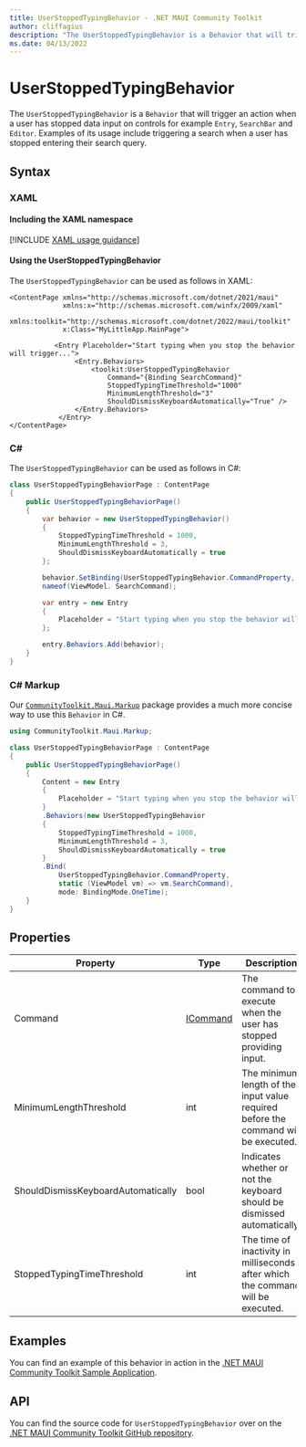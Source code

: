 ```yaml
---
title: UserStoppedTypingBehavior - .NET MAUI Community Toolkit
author: cliffagius
description: "The UserStoppedTypingBehavior is a Behavior that will trigger an action when a user has stopped data input on controls for example Entry, SearchBar and Editor. Examples of its usage include triggering a search when a user has stopped entering their search query."
ms.date: 04/13/2022
---
```


# UserStoppedTypingBehavior

The `UserStoppedTypingBehavior` is a `Behavior` that will trigger an action when a user has stopped data input on controls for example `Entry`, `SearchBar` and `Editor`. Examples of its usage include triggering a search when a user has stopped entering their search query.

## Syntax

### XAML

#### Including the XAML namespace

[!INCLUDE [XAML usage guidance](../includes/xaml-usage.md)]

#### Using the UserStoppedTypingBehavior

The `UserStoppedTypingBehavior` can be used as follows in XAML:

```xaml
<ContentPage xmlns="http://schemas.microsoft.com/dotnet/2021/maui"
             xmlns:x="http://schemas.microsoft.com/winfx/2009/xaml"
             xmlns:toolkit="http://schemas.microsoft.com/dotnet/2022/maui/toolkit"
             x:Class="MyLittleApp.MainPage">
     
           <Entry Placeholder="Start typing when you stop the behavior will trigger...">
                <Entry.Behaviors>
                    <toolkit:UserStoppedTypingBehavior 
                        Command="{Binding SearchCommand}"
                        StoppedTypingTimeThreshold="1000"
                        MinimumLengthThreshold="3"
                        ShouldDismissKeyboardAutomatically="True" />
                </Entry.Behaviors>
            </Entry>
</ContentPage>
```

### C#

The `UserStoppedTypingBehavior` can be used as follows in C#:

```csharp
class UserStoppedTypingBehaviorPage : ContentPage
{
    public UserStoppedTypingBehaviorPage()
    {
        var behavior = new UserStoppedTypingBehavior()
        {
            StoppedTypingTimeThreshold = 1000,
            MinimumLengthThreshold = 3,
            ShouldDismissKeyboardAutomatically = true
        };

        behavior.SetBinding(UserStoppedTypingBehavior.CommandProperty, 
        nameof(ViewModel. SearchCommand);

        var entry = new Entry
        {
            Placeholder = "Start typing when you stop the behavior will trigger..."
        };

        entry.Behaviors.Add(behavior);
    }
}
```

### C# Markup

Our [`CommunityToolkit.Maui.Markup`](../markup/markup.md) package provides a much more concise way to use this `Behavior` in C#.

```csharp
using CommunityToolkit.Maui.Markup;

class UserStoppedTypingBehaviorPage : ContentPage
{
    public UserStoppedTypingBehaviorPage()
    {
        Content = new Entry
        {
            Placeholder = "Start typing when you stop the behavior will trigger..."
        }
        .Behaviors(new UserStoppedTypingBehavior
        {
            StoppedTypingTimeThreshold = 1000,
            MinimumLengthThreshold = 3,
            ShouldDismissKeyboardAutomatically = true
        }
        .Bind(
            UserStoppedTypingBehavior.CommandProperty, 
            static (ViewModel vm) => vm.SearchCommand),
            mode: BindingMode.OneTime);
    }
}
```

## Properties

|Property  |Type  |Description  |
|---------|---------|---------|
| Command | [ICommand](xref:System.Windows.Input.ICommand) | The command to execute when the user has stopped providing input. |
| MinimumLengthThreshold | int | The minimum length of the input value required before the command will be executed. |
| ShouldDismissKeyboardAutomatically | bool | Indicates whether or not the keyboard should be dismissed automatically. |
| StoppedTypingTimeThreshold | int | The time of inactivity in milliseconds after which the command will be executed. |

## Examples

You can find an example of this behavior in action in the [.NET MAUI Community Toolkit Sample Application](https://github.com/CommunityToolkit/Maui/blob/main/samples/CommunityToolkit.Maui.Sample/Pages/Behaviors/UserStoppedTypingBehaviorPage.xaml).

## API

You can find the source code for `UserStoppedTypingBehavior` over on the [.NET MAUI Community Toolkit GitHub repository](https://github.com/CommunityToolkit/Maui/blob/main/src/CommunityToolkit.Maui/Behaviors/UserStoppedTypingBehavior.shared.cs).

